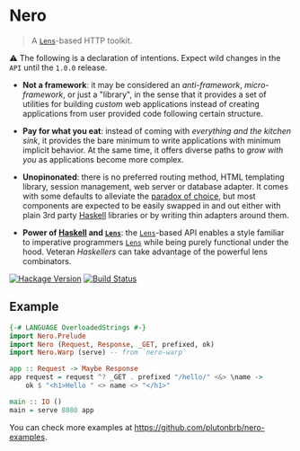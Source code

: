 # Nero

> A [`Lens`][lens]-based HTTP toolkit.

:warning: The following is a declaration of intentions.  Expect wild
changes in the `API` until the `1.0.0` release.

* **Not a framework**: it may be considered an *anti-framework*,
  *micro-framework*, or just a "library", in the sense that it provides a
  set of utilities for building *custom* web applications instead of
  creating applications from user provided code following certain
  structure.

  <!-- In reality this is more a distinction in intention than in actual
  code-->

* **Pay for what you eat**: instead of coming with *everything and the
  kitchen sink*, it provides the bare minimum to write applications
  with minimum implicit behavior. At the same time, it offers diverse
  paths to *grow with you* as applications become more complex.

  <!-- No monad transformers until they are needed.-->

* **Unopinonated**: there is no preferred routing method, HTML templating
  library, session management, web server or database adapter. It comes with
  some defaults to alleviate the [paradox of
  choice](https://en.wikipedia.org/wiki/The_Paradox_of_Choice), but most
  components are expected to be easily swapped in and out either with
  plain 3rd party [Haskell] libraries or by writing thin adapters around
  them.

  <!-- Is pluggable right here? Sounds out of fashion -->

* **Power of [Haskell] and [`Lens`][lens]**: the [`Lens`][lens]-based API
  enables a style familiar to imperative programmers [`Lens`][lens] while
  being purely functional under the hood. Veteran *Haskellers* can take
  advantage of the powerful lens combinators.

[![Hackage Version](https://img.shields.io/hackage/v/nero.svg)](https://hackage.haskell.org/package/nero) [![Build Status](https://img.shields.io/travis/plutonbrb/nero.svg)](https://travis-ci.org/plutonbrb/nero)

## Example

```haskell
{-# LANGUAGE OverloadedStrings #-}
import Nero.Prelude
import Nero (Request, Response, _GET, prefixed, ok)
import Nero.Warp (serve) -- from `nero-warp`

app :: Request -> Maybe Response
app request = request ^? _GET . prefixed "/hello/" <&> \name ->
    ok $ "<h1>Hello " <> name <> "</h1>"

main :: IO ()
main = serve 8080 app
```

You can check more examples at https://github.com/plutonbrb/nero-examples.

[Haskell]: https://www.haskell.org/
[lens]: https://lens.github.io/
